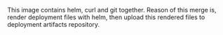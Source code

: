 This image contains helm, curl and git together. Reason of this merge is,
render deployment files with helm, then upload this rendered files to deployment
artifacts repository.
